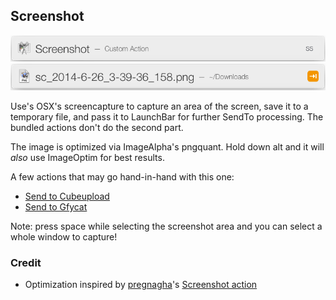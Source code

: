 ## Screenshot

![](img/01.png)
![](img/02.png)

Use's OSX's screencapture to capture an area of the screen, save it to a temporary file,
and pass it to LaunchBar for further SendTo processing. The bundled actions don't do
the second part.

The image is optimized via ImageAlpha's pngquant. Hold down alt and it will *also*
use ImageOptim for best results.

A few actions that may go hand-in-hand with this one:

* [Send to Cubeupload](https://github.com/hlissner/launchbar6-scripts/tree/master/actions/Send%20to%20Cubeupload.lbaction)
* [Send to Gfycat](https://github.com/hlissner/launchbar6-scripts/tree/master/actions/Send%20to%20Gfycat.lbaction)

Note: press space while selecting the screenshot area and you can select a whole window
to capture!

### Credit

* Optimization inspired by [pregnagha](https://github.com/prenagha/launchbar)'s
  [Screenshot action](https://github.com/prenagha/launchbar/tree/master/Screenshot.lbaction)

